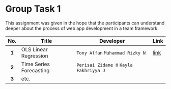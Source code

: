 # Group Task 1
This assignment was given in the hope that the participants can understand deeper about the process of web app development in a team framework.

No.   | Title                 | Developer                         | Link  | 
:----:|-----------------------|-----------------------------------|-------|
**1** | OLS Linear Regression | `Tony Alfan` `Muhammad Rizky N`   | [link](https://jokogemblong.shinyapps.io/Multiple_Linear_Regression/)
**2** | Time Series Forecasting | `Perisai Zidane H` `Kayla Fakhriyya J`  | |
**3** | etc.
